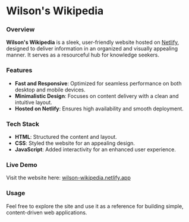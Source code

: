 # Wilson's Wikipedia

### Overview
**Wilson's Wikipedia** is a sleek, user-friendly website hosted on [Netlify](https://wilson-wikipedia.netlify.app/), designed to deliver information in an organized and visually appealing manner. It serves as a resourceful hub for knowledge seekers.

### Features
- **Fast and Responsive**: Optimized for seamless performance on both desktop and mobile devices.
- **Minimalistic Design**: Focuses on content delivery with a clean and intuitive layout.
- **Hosted on Netlify**: Ensures high availability and smooth deployment.

### Tech Stack
- **HTML**: Structured the content and layout.
- **CSS**: Styled the website for an appealing design.
- **JavaScript**: Added interactivity for an enhanced user experience.

### Live Demo
Visit the website here: [wilson-wikipedia.netlify.app](https://wilson-wikipedia.netlify.app/)

### Usage
Feel free to explore the site and use it as a reference for building simple, content-driven web applications.

